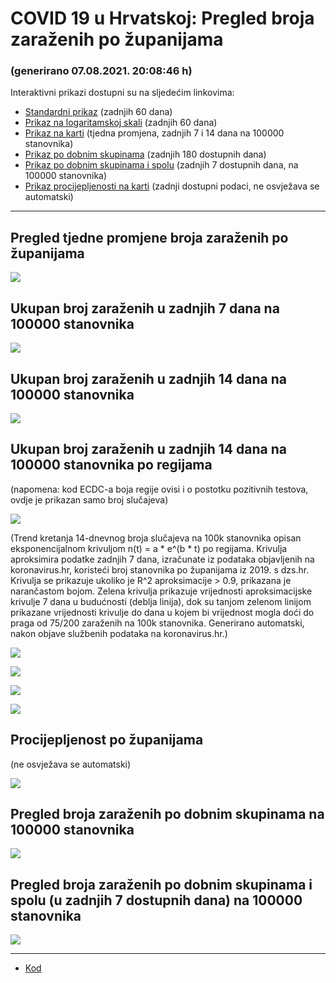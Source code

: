 # COVID 19 u Hrvatskoj: Pregled broja zaraženih po županijama

### (generirano 07.08.2021. 20:08:46 h)

Interaktivni prikazi dostupni su na sljedećim linkovima:

- [Standardni prikaz](html/index.html) (zadnjih 60 dana)
- [Prikaz na logaritamskoj skali](html/index_log.html) (zadnjih 60 dana)
- [Prikaz na karti](html/index_map.html) (tjedna promjena, zadnjih 7 i 14 dana na 100000 stanovnika)
- [Prikaz po dobnim skupinama](html/index_per_age.html) (zadnjih 180 dostupnih dana)
- [Prikaz po dobnim skupinama i spolu](html/index_pyramid.html) (zadnjih 7 dostupnih dana, na 100000 stanovnika)
- [Prikaz procijepljenosti na karti](html/index_vaccination.html) (zadnji dostupni podaci, ne osvježava se automatski)

-----

## Pregled tjedne promjene broja zaraženih po županijama

![](img/2021_08_06_map.png)

## Ukupan broj zaraženih u zadnjih 7 dana na 100000 stanovnika

![](img/2021_08_06_map_7_day_per_100k.png)

## Ukupan broj zaraženih u zadnjih 14 dana na 100000 stanovnika

![](img/2021_08_06_map_14_day_per_100k.png)

## Ukupan broj zaraženih u zadnjih 14 dana na 100000 stanovnika po regijama

(napomena: kod ECDC-a boja regije ovisi i o postotku pozitivnih testova, ovdje je prikazan samo broj slučajeva)

![](img/2021_08_06_map_14_day_per_100k_region.png)

(Trend kretanja 14-dnevnog broja slučajeva na 100k stanovnika opisan eksponencijalnom krivuljom n(t) = a * e^(b * t) po regijama. Krivulja aproksimira podatke zadnjih 7 dana, izračunate iz podataka objavljenih na koronavirus.hr, koristeći broj stanovnika po županijama iz 2019. s dzs.hr. Krivulja se prikazuje ukoliko je R^2 aproksimacije > 0.9, prikazana je narančastom bojom. Zelena krivulja prikazuje vrijednosti aproksimacijske krivulje 7 dana u budućnosti (deblja linija), dok su tanjom zelenom linijom prikazane vrijednosti krivulje do dana u kojem bi vrijednost mogla doći do praga od 75/200 zaraženih na 100k stanovnika. Generirano automatski, nakon objave službenih podataka na koronavirus.hr.)

![](img/2021_08_06_current_Jadranska_Hrvatska.png)

![](img/2021_08_06_current_Panonska_Hrvatska.png)

![](img/2021_08_06_current_Grad_Zagreb.png)

![](img/2021_08_06_current_Sjeverna_Hrvatska.png)

## Procijepljenost po županijama

(ne osvježava se automatski)

![](img/2021_08_06_vaccination.png)

## Pregled broja zaraženih po dobnim skupinama na 100000 stanovnika

![](img/2021_08_06_per_age_group.png)

## Pregled broja zaraženih po dobnim skupinama i spolu (u zadnjih 7 dostupnih dana) na 100000 stanovnika

![](img/2021_08_06_pyramid.png)

-----

- [Kod](https://github.com/ppalasek/covid_plots_croatia)

